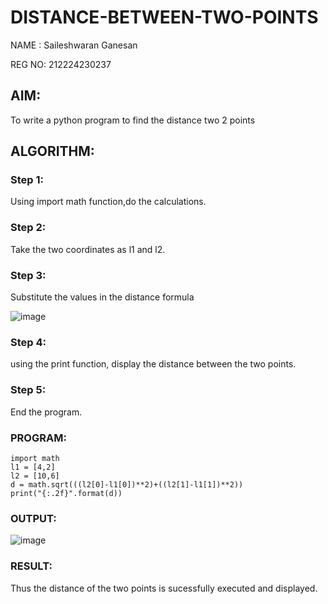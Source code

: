 # DISTANCE-BETWEEN-TWO-POINTS
NAME : Saileshwaran Ganesan

REG NO: 212224230237

## AIM:
To write a python program to find the distance two 2 points
## ALGORITHM:
### Step 1: 
Using import math function,do the calculations.
### Step 2: 
Take the two coordinates as l1 and l2.
### Step 3: 
Substitute the values in the distance formula

![image](https://github.com/user-attachments/assets/c81d9bf4-cb91-4c6d-89e2-2e2adc2ae2f8)

### Step 4: 
using the print function, display the distance between the two points.
### Step 5: 
End the program.
### PROGRAM:
```
import math 
l1 = [4,2]
l2 = [10,6]
d = math.sqrt(((l2[0]-l1[0])**2)+((l2[1]-l1[1])**2))
print("{:.2f}".format(d))
```


### OUTPUT:
![image](https://github.com/user-attachments/assets/e5a6bfe5-7c9b-4245-975e-bcddfc414037)


### RESULT:
Thus the distance of the two points is sucessfully executed and displayed.
